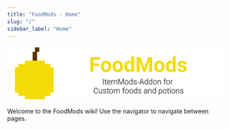 ```yaml
---
title: "FoodMods - Home"
slug: "/"
sidebar_label: "Home"
---
```


![Header](https://github.com/CodeDoctorDE/FoodMods/blob/master/assets/header.png?raw=true)

Welcome to the FoodMods wiki! Use the navigator to navigate between pages.

